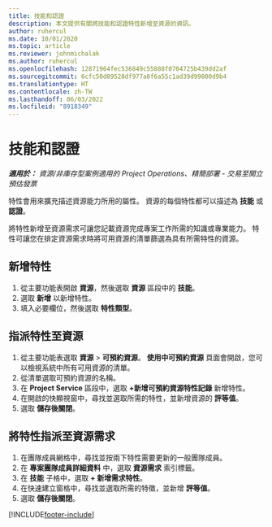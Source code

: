 ```yaml
---
title: 技能和認證
description: 本文提供有關將技能和認證特性新增至資源的資訊。
author: ruhercul
ms.date: 10/01/2020
ms.topic: article
ms.reviewer: johnmichalak
ms.author: ruhercul
ms.openlocfilehash: 12871964fec536849c55888f0704725b439dd2af
ms.sourcegitcommit: 6cfc50d89528df977a8f6a55c1ad39d99800d9b4
ms.translationtype: HT
ms.contentlocale: zh-TW
ms.lasthandoff: 06/03/2022
ms.locfileid: "8918349"
---
```

# <a name="skills-and-certifications"></a>技能和認證
_**適用於：** 資源/非庫存型案例適用的 Project Operations、精簡部署 - 交易至開立預估發票_

特性會用來擴充描述資源能力所用的屬性。 資源的每個特性都可以描述為 **技能** 或 **認證**。

將特性新增至資源需求可讓您記載資源完成專案工作所需的知識或專業能力。 特性可讓您在排定資源需求時將可用資源的清單篩選為具有所需特性的資源。

## <a name="add-characteristics"></a>新增特性

1. 從主要功能表開啟 **資源**，然後選取 **資源** 區段中的 **技能**。
2. 選取 **新增** 以新增特性。
3. 填入必要欄位，然後選取 **特性類型**。

## <a name="assign-characteristics-to-resources"></a>指派特性至資源

1. 從主要功能表選取 **資源** > **可預約資源**。 **使用中可預約資源** 頁面會開啟，您可以檢視系統中所有可用資源的清單。
2. 從清單選取可預約資源的名稱。
3. 在 **Project Service** 區段中，選取 **+新增可預約資源特性記錄** 新增特性。
4. 在開啟的快顯視窗中，尋找並選取所需的特性，並新增資源的 **評等值**。
5. 選取 **儲存後關閉**。

## <a name="assign-characteristics-to-resource-requirements"></a>將特性指派至資源需求

1. 在團隊成員網格中，尋找並按兩下特性需要更新的一般團隊成員。
2. 在 **專案團隊成員詳細資料** 中，選取 **資源需求** 索引標籤。
3. 在 **技能** 子格中，選取 **+ 新增需求特性**。
4. 在快速建立窗格中，尋找並選取所需的特徵，並新增 **評等值**。
5. 選取 **儲存後關閉**。

[!INCLUDE[footer-include](../includes/footer-banner.md)]